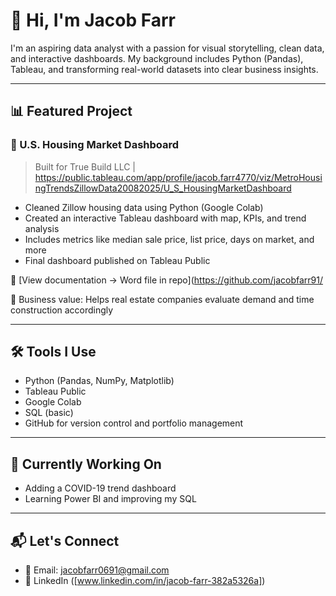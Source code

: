 # 👋 Hi, I'm Jacob Farr

I'm an aspiring data analyst with a passion for visual storytelling, clean data, and interactive dashboards. My background includes Python (Pandas), Tableau, and transforming real-world datasets into clear business insights.

---

## 📊 Featured Project

### 🏡 U.S. Housing Market Dashboard  
> Built for True Build LLC | https://public.tableau.com/app/profile/jacob.farr4770/viz/MetroHousingTrendsZillowData20082025/U_S_HousingMarketDashboard
- Cleaned Zillow housing data using Python (Google Colab)
- Created an interactive Tableau dashboard with map, KPIs, and trend analysis
- Includes metrics like median sale price, list price, days on market, and more
- Final dashboard published on Tableau Public

📄 [View documentation → Word file in repo](https://github.com/jacobfarr91/

🧠 Business value: Helps real estate companies evaluate demand and time construction accordingly

---

## 🛠 Tools I Use

- Python (Pandas, NumPy, Matplotlib)
- Tableau Public
- Google Colab
- SQL (basic)
- GitHub for version control and portfolio management

---

## 🌱 Currently Working On

- Adding a COVID-19 trend dashboard
- Learning Power BI and improving my SQL

---

## 📬 Let's Connect

- 📧 Email: jacobfarr0691@gmail.com
- 🔗 LinkedIn ([www.linkedin.com/in/jacob-farr-382a5326a])
